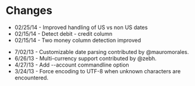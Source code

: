 # Changes

- 02/25/14 - Improved handling of US vs non US dates
- 02/15/14 - Detect debit - credit column
- 02/15/14 - Two money column detection improved
* 7/02/13 - Customizable date parsing contributed by @mauromorales.
* 6/26/13 - Multi-currency support contributed by @zebh.
* 4/27/13 - Add --account commandline option
* 3/24/13 - Force encoding to UTF-8 when unknown characters are encountered.
